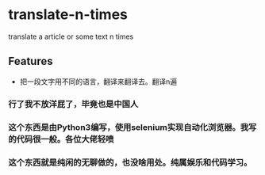 # translate-n-times
translate a article or some text n times

## Features
- 把一段文字用不同的语言，翻译来翻译去。翻译n遍

### 行了我不放洋屁了，毕竟也是中国人

### 这个东西是由Python3编写，使用selenium实现自动化浏览器。我写的代码很一般。各位大佬轻喷

### 这个东西就是纯闲的无聊做的，也没啥用处。纯属娱乐和代码学习。
